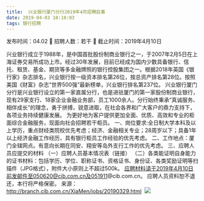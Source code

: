 ```yaml
---
title:  兴业银行厦门分行2019年4月招聘启事
date: 2019-04-03 10:10:03
tags: 银行招聘
---
```

发布时间：04.02   🌟   招聘人数：若干   🌈   截止时间：2019年4月10日
<!-- more -->
兴业银行成立于1988年，是中国首批股份制商业银行之一，于2007年2月5日在上海证券交易所成功上市。经过30年发展，目前已经成为国内少数具备银行、信托、租赁、基金、期货等多金融牌照的银行控股集团之一。根据2018年英国《银行家》杂志排名，兴业银行按一级资本排名第26位，按总资产排名第28位。按照美国《财富》杂志“世界500强”最新榜单，兴业银行排名第237位。
兴业银行厦门分行是兴业银行设立的第一家直属分行，也是进驻厦门的第一家股份制商业银行，现有29家支行、18家企业金融业务部，员工1000余人。分行始终秉承“真诚服务、相伴成长”的理念，勇于拼搏，锐意进取，在社会各界和广大客户的鼎力支持下，各项业务持续健康发展。
为更好地为客户提供更加全面、优质、高效和专业的柜面综合金融服务，现面向社会招聘若干柜员。
一、岗位要求:全日制大学本科及以上学历，重点财经类院校优先考虑；经济、金融相关专业；28周岁以下；具备1年以上经济金融工作经历，具有银行柜员工作经验的优先考虑。
二、工作地点：厦门全辖网点。有意向长期在同安、翔安等岛外支行工作的优先考虑。
三、应聘人员应提交的材料
（一）应聘人员基本情况表（链接）
（二）各类能证明自身能力的证书材料：包括学历、学位、职称证书、资格证书、身份证、各类奖励证明等扫描件（JPG格式），附件大小原则上不超过500k。
应聘材料请于2019年4月10日前发邮件至050620@cib.com.cn及051911@cib.com.cn。
应聘人员资料恕不退还，本行将严格保密。
来源：
http://branch.cib.com.cn/XiaMen/jobs/20190329.html
 ![](https://cdn.weiweiblog.cn/20181015134814.png)